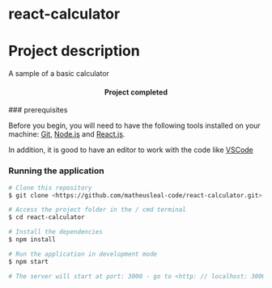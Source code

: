 # react-calculator
# Project description
<p aling="center">A sample of a basic calculator</p>
<h4 align="center"> 
	Project completed
</h4>
### prerequisites

Before you begin, you will need to have the following tools installed on your machine:
[Git](https://git-scm.com), [Node.js](https://nodejs.org/en/) and [React.js](https://reactjs.org/). 

In addition, it is good to have an editor to work with the code like [VSCode](https://code.visualstudio.com/)

### Running the application

```bash
# Clone this repository
$ git clone <https://github.com/matheusleal-code/react-calculator.git>

# Access the project folder in the / cmd terminal
$ cd react-calculator

# Install the dependencies
$ npm install

# Run the application in development mode
$ npm start

# The server will start at port: 3000 - go to <http: // localhost: 3000>
```